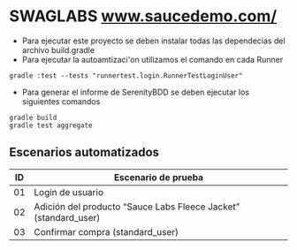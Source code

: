 # SWAGLABS www.saucedemo.com/

* Para ejecutar este proyecto se deben instalar todas las dependecias del archivo build.gradle
* Para ejecutar la autoamtizaci'on utilizamos el comando en cada Runner
``` 
gradle :test --tests "runnertest.login.RunnerTestLoginUser"
```

* Para generar el informe de SerenityBDD se deben ejecutar los siguientes comandos

``` 
gradle build
gradle test aggregate
```

## Escenarios automatizados

| ID | Escenario de prueba |
| ------------- | ------------- |
| 01 | Login de usuario |
| 02 | Adición del producto “Sauce Labs Fleece Jacket” (standard_user) |
| 03 | Confirmar compra (standard_user) |
